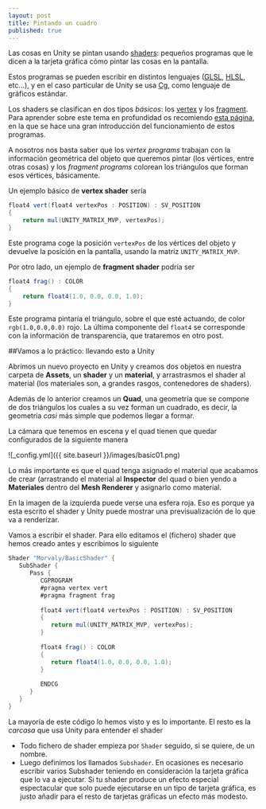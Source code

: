 ```yaml
---
layout: post
title: Pintando un cuadro
published: true
---
```






Las cosas en Unity se pintan usando [shaders](http://en.wikipedia.org/wiki/Shader): pequeños programas que le dicen a la tarjeta gráfica cómo pintar las cosas en la pantalla. 

Estos programas se pueden escribir en distintos lenguajes ([GLSL](http://en.wikipedia.org/wiki/OpenGL_Shading_Language), [HLSL](http://en.wikipedia.org/wiki/High-Level_Shading_Language), etc...), y en el caso particular de Unity se usa [Cg](http://en.wikipedia.org/wiki/Cg_\(programming_language\)), como lenguaje de gráficos estándar.

Los shaders se clasifican en dos tipos _básicos_: los [vertex](https://www.opengl.org/wiki/Vertex_Shader) y los [fragment](https://www.opengl.org/wiki/Fragment_Shader). Para aprender sobre este tema en profundidad os recomiendo [esta página](http://duriansoftware.com/joe/An-intro-to-modern-OpenGL.-Chapter-2.2:-Shaders.html), en la que se hace una gran introducción del funcionamiento de estos programas.

A nosotros nos basta saber que los _vertex programs_ trabajan con la información geométrica del objeto que queremos pintar (los vértices, entre otras cosas) y los _fragment programs_ colorean los triángulos que forman esos vértices, básicamente.

Un ejemplo básico de **vertex shader** sería

```csharp
float4 vert(float4 vertexPos : POSITION) : SV_POSITION
{
	return mul(UNITY_MATRIX_MVP, vertexPos);
}
```
Este programa coge la posición ```vertexPos``` de los vértices del objeto y devuelve la posición en la pantalla, usando la matriz ```UNITY_MATRIX_MVP```.

Por otro lado, un ejemplo de **fragment shader** podría ser

```csharp
float4 frag() : COLOR
{
	return float4(1.0, 0.0, 0.0, 1.0); 
}
```

Este programa pintaría el triángulo, sobre el que esté actuando, de color ```rgb(1.0,0.0,0.0)``` rojo. La última componente del ```float4``` se corresponde con la información de transparencia, que trataremos en otro post.

##Vamos a lo práctico: llevando esto a Unity

Abrimos un nuevo proyecto en Unity y creamos dos objetos en nuestra carpeta de **Assets**, un **shader** y un **material**, y arrastrasmos el shader al material (los materiales son, a grandes rasgos, contenedores de shaders). 

Además de lo anterior creamos un **Quad**, una geometría que se compone de dos triángulos los cuales a su vez forman un cuadrado, es decir, la geometría _casi_ más simple que podemos llegar a formar. 

La cámara que tenemos en escena y el quad tienen que quedar configurados de la siguiente manera

![_config.yml]({{ site.baseurl }}/images/basic01.png)

Lo más importante es que el quad tenga asignado el material que acabamos de crear (arrastrando el material al **Inspector** del quad o bien yendo a **Materiales** dentro del **Mesh Renderer** y asignarlo como material.

En la imagen de la izquierda puede verse una esfera roja. Eso es porque ya esta escrito el shader y Unity puede mostrar una previsualización de lo que va a renderizar.

Vamos a escribir el shader. Para ello editamos el (fichero) shader que hemos creado antes y escribimos lo siguiente

```csharp
Shader "Morvaly/BasicShader" { 
   SubShader { 
      Pass {
         CGPROGRAM 
         #pragma vertex vert 
         #pragma fragment frag
 
         float4 vert(float4 vertexPos : POSITION) : SV_POSITION 
         {
            return mul(UNITY_MATRIX_MVP, vertexPos);
         }
 
         float4 frag() : COLOR
         {
            return float4(1.0, 0.0, 0.0, 1.0); 
         }
 
         ENDCG 
      }
   }
}
```

La mayoría de este código lo hemos visto y es lo importante. El resto es la _carcasa_ que usa Unity para entender el shader

- Todo fichero de shader empieza por ```Shader``` seguido, si se quiere, de un nombre.
- Luego definimos los llamados ```Subshader```. En ocasiones es necesario escribir varios Subshader teniendo en consideración la tarjeta gráfica que lo va a ejecutar. Si tu shader produce un efecto especial espectacular que solo puede ejecutarse en un tipo de tarjeta gráfica, es justo añadir para el resto de tarjetas gráficas un efecto más modesto. 


